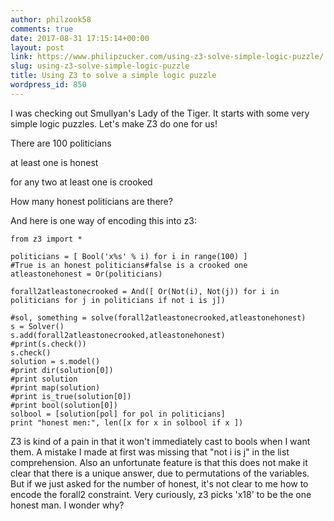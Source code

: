 ```yaml
---
author: philzook58
comments: true
date: 2017-08-31 17:15:14+00:00
layout: post
link: https://www.philipzucker.com/using-z3-solve-simple-logic-puzzle/
slug: using-z3-solve-simple-logic-puzzle
title: Using Z3 to solve a simple logic puzzle
wordpress_id: 850
---
```


I was checking out Smullyan's Lady of the Tiger. It starts with some very simple logic puzzles. Let's make Z3 do one for us!

There are 100 politicians

at least one is honest

for any two at least one is crooked

How many honest politicians are there?

And here is one way of encoding this into z3:

    
    from z3 import *
    
    politicians = [ Bool('x%s' % i) for i in range(100) ]
    #True is an honest politicians#false is a crooked one
    atleastonehonest = Or(politicians)
    
    forall2atleastonecrooked = And([ Or(Not(i), Not(j)) for i in politicians for j in politicians if not i is j])
    
    #sol, something = solve(forall2atleastonecrooked,atleastonehonest)
    s = Solver()
    s.add(forall2atleastonecrooked,atleastonehonest)
    #print(s.check())
    s.check()
    solution = s.model()
    #print dir(solution[0])
    #print solution
    #print map(solution)
    #print is_true(solution[0])
    #print bool(solution[0])
    solbool = [solution[pol] for pol in politicians]
    print "honest men:", len([x for x in solbool if x ])


Z3 is kind of a pain in that it won't immediately cast to bools when I want them. A mistake I made at first was missing that "not i is j" in the list comprehension. Also an unfortunate feature is that this does not make it clear that there is a unique answer, due to permutations of the variables. But if we just asked for the number of honest, it's not clear to me how to encode the forall2 constraint. Very curiously, z3 picks 'x18' to be the one honest man. I wonder why?
